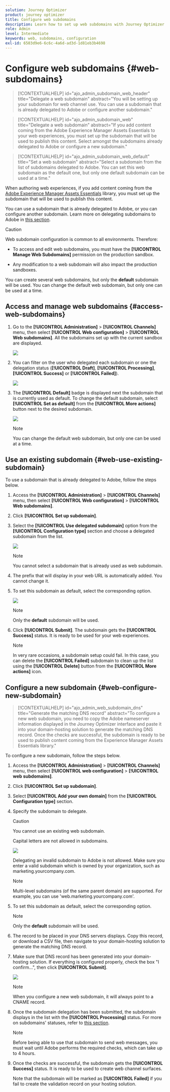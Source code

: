 ```yaml
---
solution: Journey Optimizer
product: journey optimizer
title: Configure web subdomains
description: Learn how to set up web subdomains with Journey Optimizer
role: Admin
level: Intermediate
keywords: web, subdomains, configuration
exl-id: 6503d9e6-6c6c-4a6d-ad3d-1d81eb3b4698
---
```

# Configure web subdomains {#web-subdomains}

>[!CONTEXTUALHELP]
>id="ajo_admin_subdomain_web_header"
>title="Delegate a web subdomain"
>abstract="You will be setting up your subdomain for web channel use. You can use a subdomain that is already delegated to Adobe or configure another subdomain."

>[!CONTEXTUALHELP]
>id="ajo_admin_subdomain_web"
>title="Delegate a web subdomain"
>abstract="If you add content coming from the Adobe Experience Manager Assets Essentials to your web experiences, you  must set up the subdomain that will be used to publish this content. Select amongst the subdomains already delegated to Adobe or configure a new subdomain."

>[!CONTEXTUALHELP]
>id="ajo_admin_subdomain_web_default"
>title="Set a web subdomain"
>abstract="Select a subdomain from the list of subdomains delegated to Adobe. You can set this web subdomain as the default one, but only one default subdomain can be used at a time."

When authoring web experiences, if you add content coming from the [Adobe Experience Manager Assets Essentials](../content-management/assets-essentials.md) library, you  must set up the subdomain that will be used to publish this content.

You can use a subdomain that is already delegated to Adobe, or you can configure another subdomain. Learn more on delegating subdomains to Adobe in [this section](../configuration/delegate-subdomain.md).

>[!CAUTION]
>
>Web subdomain configuration is common to all environments. Therefore:
>
>* To access and edit web subdomains, you must have the **[!UICONTROL Manage Web Subdomains]** permission on the production sandbox.
>
> * Any modification to a web subdomain will also impact the production sandboxes.

You can create several web subdomains, but only the **default** subdomain will be used. You can change the default web subdomain, but only one can be used at a time.

## Access and manage web subdomains {#access-web-subdomains}

1. Go to the **[!UICONTROL Administration]** > **[!UICONTROL Channels]** menu, then select **[!UICONTROL Web configuration]** > **[!UICONTROL Web subdomains]**. All the subdomains set up with the current sandbox are displayed.

    ![](assets/web-access-subdomains.png)

1. You can filter on the user who delegated each subdomain or one the delegation status (**[!UICONTROL Draft]**, **[!UICONTROL Processing]**, **[!UICONTROL Success]** or **[!UICONTROL Failed]**).

    ![](assets/web-filter-subdomains.png)

1. The **[!UICONTROL Default]** badge is displayed next the subdomain that is currently used as default. To change the default subdomain, select **[!UICONTROL Set as default]** from the **[!UICONTROL More actions]** button next to the desired subdomain.

    ![](assets/web-subdomain-default.png)

    >[!NOTE]
    >
    >You can change the default web subdomain, but only one can be used at a time.

## Use an existing subdomain {#web-use-existing-subdomain}

To use a subdomain that is already delegated to Adobe, follow the steps below.

1. Access the **[!UICONTROL Administration]** > **[!UICONTROL Channels]** menu, then select **[!UICONTROL Web configuration]** > **[!UICONTROL Web subdomains]**.

1. Click **[!UICONTROL Set up subdomain]**.

1. Select the **[!UICONTROL Use delegated subdomain]** option from the **[!UICONTROL Configuration type]** section and choose a delegated subdomain from the list.

    ![](assets/web-subdomain-details.png)

    >[!NOTE]
    >
    >You cannot select a subdomain that is already used as web subdomain.

1. The prefix that will display in your web URL is automatically added. You cannot change it.

1. To set this subdomain as default, select the corresponding option.

    ![](assets/web-subdomain-details-default.png)

    >[!NOTE]
    >
    >Only the **default** subdomain will be used.

1. Click **[!UICONTROL Submit]**. The subdomain gets the **[!UICONTROL Success]** status. It is ready to be used for your web experiences.

    >[!NOTE]
    >
    >In very rare occasions, a subdomain setup could fail. In this case, you can delete the **[!UICONTROL Failed]** subdomain to clean up the list using the **[!UICONTROL Delete]** button from the **[!UICONTROL More actions]** icon.

## Configure a new subdomain {#web-configure-new-subdomain}

>[!CONTEXTUALHELP]
>id="ajo_admin_web_subdomain_dns"
>title="Generate the matching DNS record"
>abstract="To configure a new web subdomain, you need to copy the Adobe nameserver information displayed in the Journey Optimizer interface and paste it into your domain-hosting solution to generate the matching DNS record. Once the checks are successful, the subdomain is ready to be used to publish content coming from the Experience Manager Assets Essentials library."

To configure a new subdomain, follow the steps below.

1. Access the **[!UICONTROL Administration]** > **[!UICONTROL Channels]** menu, then select **[!UICONTROL web configuration]** > **[!UICONTROL web subdomains]**.

1. Click **[!UICONTROL Set up subdomain]**.

1. Select **[!UICONTROL Add your own domain]** from the **[!UICONTROL Configuration type]** section.

1. Specify the subdomain to delegate.

    >[!CAUTION]
    >
    >You cannot use an existing web subdomain.
    >
    >Capital letters are not allowed in subdomains.

    ![](assets/web-add-your-own-domain.png)
    
    Delegating an invalid subdomain to Adobe is not allowed. Make sure you enter a valid subdomain which is owned by your organization, such as marketing.yourcompany.com.
    
    >[!NOTE]
    >
    >Multi-level subdomains (of the same parent domain) are supported. For example, you can use 'web.marketing.yourcompany.com'.

1. To set this subdomain as default, select the corresponding option.

    >[!NOTE]
    >
    >Only the **default** subdomain will be used.

1. The record to be placed in your DNS servers displays. Copy this record, or download a CSV file, then navigate to your domain-hosting solution to generate the matching DNS record.

1. Make sure that DNS record has been generated into your domain-hosting solution. If everything is configured properly, check the box "I confirm...", then click **[!UICONTROL Submit]**.

    ![](assets/web-add-your-own-domain-confirm.png)

    >[!NOTE]
    >
    >When you configure a new web subdomain, it will always point to a CNAME record.

1. Once the subdomain delegation has been submitted, the subdomain displays in the list with the **[!UICONTROL Processing]** status. For more on subdomains' statuses, refer to [this section](../configuration/about-subdomain-delegation.md#access-delegated-subdomains).<!--Same statuses?-->

    >[!NOTE]
    >
    >Before being able to use that subdomain to send web messages, you must wait until Adobe performs the required checks, which can take up to 4 hours.

1. Once the checks are successful, the subdomain gets the **[!UICONTROL Success]** status. It is ready to be used to create web channel surfaces.

    Note that the subdomain will be marked as **[!UICONTROL Failed]** if you fail to create the validation record on your hosting solution.


<!--
Only a subdomain with the **[!UICONTROL Success]** status can be set as default.
You cannot delete a subdomain with the **[!UICONTROL Processing]** status.
-->